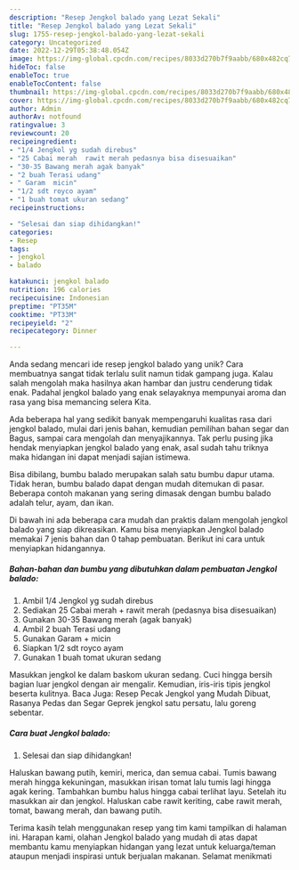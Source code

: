 ```yaml
---
description: "Resep Jengkol balado yang Lezat Sekali"
title: "Resep Jengkol balado yang Lezat Sekali"
slug: 1755-resep-jengkol-balado-yang-lezat-sekali
category: Uncategorized
date: 2022-12-29T05:38:48.054Z
image: https://img-global.cpcdn.com/recipes/8033d270b7f9aabb/680x482cq70/jengkol-balado-foto-resep-utama.jpg
hideToc: false
enableToc: true
enableTocContent: false
thumbnail: https://img-global.cpcdn.com/recipes/8033d270b7f9aabb/680x482cq70/jengkol-balado-foto-resep-utama.jpg
cover: https://img-global.cpcdn.com/recipes/8033d270b7f9aabb/680x482cq70/jengkol-balado-foto-resep-utama.jpg
author: Admin
authorAv: notfound
ratingvalue: 3
reviewcount: 20
recipeingredient:
- "1/4 Jengkol yg sudah direbus"
- "25 Cabai merah  rawit merah pedasnya bisa disesuaikan"
- "30-35 Bawang merah agak banyak"
- "2 buah Terasi udang"
- " Garam  micin"
- "1/2 sdt royco ayam"
- "1 buah tomat ukuran sedang"
recipeinstructions:

- "Selesai dan siap dihidangkan!"
categories:
- Resep
tags:
- jengkol
- balado

katakunci: jengkol balado 
nutrition: 196 calories
recipecuisine: Indonesian
preptime: "PT35M"
cooktime: "PT33M"
recipeyield: "2"
recipecategory: Dinner

---
```





Anda sedang mencari ide resep jengkol balado yang unik? Cara membuatnya sangat tidak terlalu sulit namun tidak gampang juga. Kalau salah mengolah maka hasilnya akan hambar dan justru cenderung tidak enak. Padahal jengkol balado yang enak selayaknya mempunyai aroma dan rasa yang bisa memancing selera Kita.





Ada beberapa hal yang sedikit banyak mempengaruhi kualitas rasa dari jengkol balado, mulai dari jenis bahan, kemudian pemilihan bahan segar dan Bagus, sampai cara mengolah dan menyajikannya. Tak perlu pusing jika hendak menyiapkan jengkol balado yang enak,      asal sudah tahu triknya maka hidangan ini dapat menjadi sajian istimewa.














Bisa dibilang, bumbu balado merupakan salah satu bumbu dapur utama. Tidak heran, bumbu balado dapat dengan mudah ditemukan di pasar. Beberapa contoh makanan yang sering dimasak dengan bumbu balado adalah telur, ayam, dan ikan.






Di bawah ini ada beberapa cara mudah dan praktis dalam mengolah jengkol balado yang siap dikreasikan. Kamu bisa menyiapkan Jengkol balado memakai 7 jenis bahan dan 0 tahap pembuatan. Berikut ini cara untuk menyiapkan hidangannya.

<!--inarticleads1-->

##### Bahan-bahan dan bumbu yang dibutuhkan dalam pembuatan Jengkol balado:

1. Ambil 1/4 Jengkol yg sudah direbus
1. Sediakan 25 Cabai merah + rawit merah (pedasnya bisa disesuaikan)
1. Gunakan 30-35 Bawang merah (agak banyak)
1. Ambil 2 buah Terasi udang
1. Gunakan  Garam + micin
1. Siapkan 1/2 sdt royco ayam
1. Gunakan 1 buah tomat ukuran sedang


Masukkan jengkol ke dalam baskom ukuran sedang. Cuci hingga bersih bagian luar jengkol dengan air mengalir. Kemudian, iris-iris tipis jengkol beserta kulitnya. Baca Juga: Resep Pecak Jengkol yang Mudah Dibuat, Rasanya Pedas dan Segar Geprek jengkol satu persatu, lalu goreng sebentar. 

<!--inarticleads2-->

##### Cara buat Jengkol balado:


1. Selesai dan siap dihidangkan!

Haluskan bawang putih, kemiri, merica, dan semua cabai. Tumis bawang merah hingga kekuningan, masukkan irisan tomat lalu tumis lagi hingga agak kering. Tambahkan bumbu halus hingga cabai terlihat layu. Setelah itu masukkan air dan jengkol. Haluskan cabe rawit keriting, cabe rawit merah, tomat, bawang merah, dan bawang putih. 

Terima kasih telah menggunakan resep yang tim kami tampilkan di halaman ini. Harapan kami, olahan Jengkol balado yang mudah di atas dapat membantu kamu menyiapkan hidangan yang lezat untuk keluarga/teman ataupun menjadi inspirasi untuk berjualan makanan. Selamat menikmati
